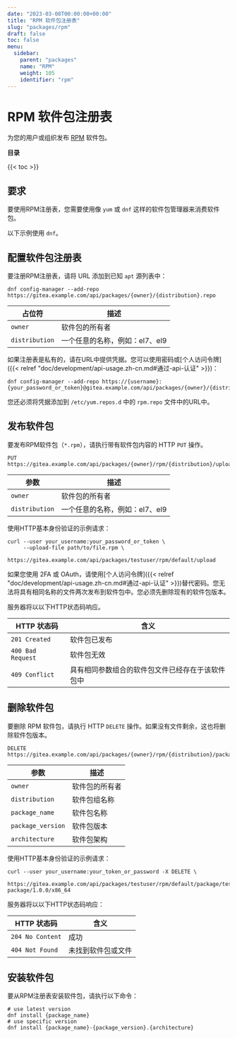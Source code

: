 ```yaml
---
date: "2023-03-08T00:00:00+00:00"
title: "RPM 软件包注册表"
slug: "packages/rpm"
draft: false
toc: false
menu:
  sidebar:
    parent: "packages"
    name: "RPM"
    weight: 105
    identifier: "rpm"
---
```


# RPM 软件包注册表

为您的用户或组织发布 [RPM](https://rpm.org/) 软件包。

**目录**

{{< toc >}}

## 要求

要使用RPM注册表，您需要使用像 `yum` 或 `dnf` 这样的软件包管理器来消费软件包。

以下示例使用 `dnf`。

## 配置软件包注册表

要注册RPM注册表，请将 URL 添加到已知 `apt` 源列表中：

```shell
dnf config-manager --add-repo https://gitea.example.com/api/packages/{owner}/{distribution}.repo
```

| 占位符  | 描述           |
| ------- | -------------- |
| `owner` | 软件包的所有者 |
| `distribution` | 一个任意的名称，例如：el7、el9 |

如果注册表是私有的，请在URL中提供凭据。您可以使用密码或[个人访问令牌]({{< relref "doc/development/api-usage.zh-cn.md#通过-api-认证" >}})：

```shell
dnf config-manager --add-repo https://{username}:{your_password_or_token}@gitea.example.com/api/packages/{owner}/{distribution}.repo
```

您还必须将凭据添加到 `/etc/yum.repos.d` 中的 `rpm.repo` 文件中的URL中。

## 发布软件包

要发布RPM软件包（`*.rpm`），请执行带有软件包内容的 HTTP `PUT` 操作。

```
PUT https://gitea.example.com/api/packages/{owner}/rpm/{distribution}/upload
```

| 参数    | 描述           |
| ------- | -------------- |
| `owner` | 软件包的所有者 |
| `distribution` | 一个任意的名称，例如：el7、el9 |

使用HTTP基本身份验证的示例请求：

```shell
curl --user your_username:your_password_or_token \
     --upload-file path/to/file.rpm \
     https://gitea.example.com/api/packages/testuser/rpm/default/upload
```

如果您使用 2FA 或 OAuth，请使用[个人访问令牌]({{< relref "doc/development/api-usage.zh-cn.md#通过-api-认证" >}})替代密码。您无法将具有相同名称的文件两次发布到软件包中。您必须先删除现有的软件包版本。

服务器将以以下HTTP状态码响应。

| HTTP 状态码       | 含义                                             |
| ----------------- | ------------------------------------------------ |
| `201 Created`     | 软件包已发布                                     |
| `400 Bad Request` | 软件包无效                                       |
| `409 Conflict`    | 具有相同参数组合的软件包文件已经存在于该软件包中 |

## 删除软件包

要删除 RPM 软件包，请执行 HTTP `DELETE` 操作。如果没有文件剩余，这也将删除软件包版本。

```
DELETE https://gitea.example.com/api/packages/{owner}/rpm/{distribution}/package/{package_name}/{package_version}/{architecture}
```

| 参数              | 描述      |
| ----------------- |---------|
| `owner`           | 软件包的所有者 |
| `distribution`    | 软件包组名称  |
| `package_name`    | 软件包名称   |
| `package_version` | 软件包版本   |
| `architecture`    | 软件包架构   |

使用HTTP基本身份验证的示例请求：

```shell
curl --user your_username:your_token_or_password -X DELETE \
     https://gitea.example.com/api/packages/testuser/rpm/default/package/test-package/1.0.0/x86_64
```

服务器将以以下HTTP状态码响应：

| HTTP 状态码      | 含义               |
| ---------------- | ------------------ |
| `204 No Content` | 成功               |
| `404 Not Found`  | 未找到软件包或文件 |

## 安装软件包

要从RPM注册表安装软件包，请执行以下命令：

```shell
# use latest version
dnf install {package_name}
# use specific version
dnf install {package_name}-{package_version}.{architecture}
```
